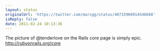 ```yaml
---
layout: status
originalUrl: 'https://twitter.com/marcgg/status/40715960914546688'
isReply: false
date: 2011-02-24 10:13:36
---
```


The picture of @tenderlove on the Rails core page is simply epic. http://rubyonrails.org/core
